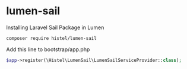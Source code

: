# lumen-sail
Installing Laravel Sail Package in Lumen

`composer require histel/lumen-sail`

Add this line to bootstrap/app.php

```PHP
$app->register(\Histel\LumenSail\LumenSailServiceProvider::class);
```